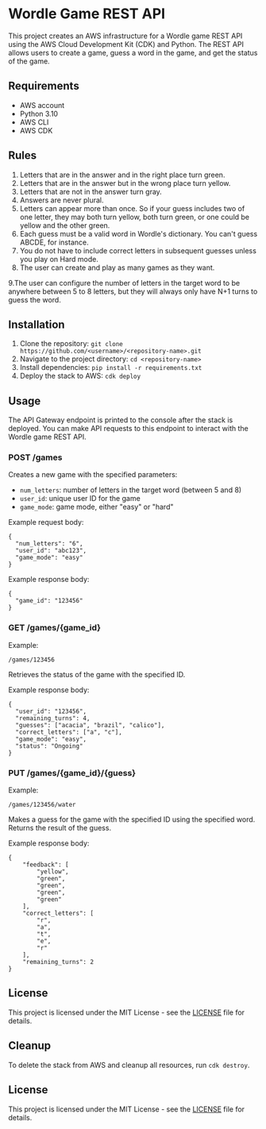 # Wordle Game REST API

This project creates an AWS infrastructure for a Wordle game REST API using the AWS Cloud Development Kit (CDK) and Python. The REST API allows users to create a game, guess a word in the game, and get the status of the game. 

## Requirements

- AWS account
- Python 3.10
- AWS CLI
- AWS CDK

## Rules

1. Letters that are in the answer and in the right place turn green.
2. Letters that are in the answer but in the wrong place turn yellow.
3. Letters that are not in the answer turn gray.
4. Answers are never plural.
5. Letters can appear more than once. So if your guess includes two of one letter, they may both
turn yellow, both turn green, or one could be yellow and the other green.
6. Each guess must be a valid word in Wordle's dictionary. You can't guess ABCDE, for
instance.
7. You do not have to include correct letters in subsequent guesses unless you play on Hard
mode.
8. The user can create and play as many games as they want.

9.The user can configure the number of letters in the target word to be anywhere between
5 to 8 letters, but they will always only have N+1 turns to guess the word.





## Installation

1. Clone the repository: `git clone https://github.com/<username>/<repository-name>.git`
2. Navigate to the project directory: `cd <repository-name>`
3. Install dependencies: `pip install -r requirements.txt`
4. Deploy the stack to AWS: `cdk deploy`

## Usage

The API Gateway endpoint is printed to the console after the stack is deployed. You can make API requests to this endpoint to interact with the Wordle game REST API. 


### POST /games

Creates a new game with the specified parameters:

- `num_letters`: number of letters in the target word (between 5 and 8)
- `user_id`: unique user ID for the game
- `game_mode`: game mode, either "easy" or "hard"

Example request body:

```
{
  "num_letters": "6",
  "user_id": "abc123",
  "game_mode": "easy"
}
```

Example response body:

```
{
  "game_id": "123456"
}
```

### GET /games/{game_id}
Example:

```
/games/123456
```

Retrieves the status of the game with the specified ID.

Example response body:

```
{
  "user_id": "123456",
  "remaining_turns": 4, 
  "guesses": ["acacia", "brazil", "calico"],
  "correct_letters": ["a", "c"],
  "game_mode": "easy",
  "status": "Ongoing"
}
```

### PUT /games/{game_id}/{guess}

Example:

```
/games/123456/water
```

Makes a guess for the game with the specified ID using the specified word. Returns the result of the guess.

Example response body:

```
{
    "feedback": [
        "yellow",
        "green",
        "green",
        "green",
        "green"
    ],
    "correct_letters": [
        "r",
        "a",
        "t",
        "e",
        "r"
    ],
    "remaining_turns": 2
}
```

## License

This project is licensed under the MIT License - see the [LICENSE](LICENSE) file for details.




## Cleanup

To delete the stack from AWS and cleanup all resources, run `cdk destroy`. 

## License

This project is licensed under the MIT License - see the [LICENSE](LICENSE) file for details.
